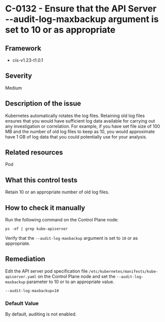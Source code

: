 # C-0132 - Ensure that the API Server --audit-log-maxbackup argument is set to 10 or as appropriate

## Framework
* cis-v1.23-t1.0.1
 
## Severity
Medium

## Description of the issue
Kubernetes automatically rotates the log files. Retaining old log files ensures that you would have sufficient log data available for carrying out any investigation or correlation. For example, if you have set file size of 100 MB and the number of old log files to keep as 10, you would approximate have 1 GB of log data that you could potentially use for your analysis.
 
## Related resources
Pod
 
## What this control tests 
Retain 10 or an appropriate number of old log files.
 
## How to check it manually 
Run the following command on the Control Plane node:

 
```
ps -ef | grep kube-apiserver

```
 Verify that the `--audit-log-maxbackup` argument is set to `10` or as appropriate.
 
## Remediation
Edit the API server pod specification file `/etc/kubernetes/manifests/kube-apiserver.yaml` on the Control Plane node and set the `--audit-log-maxbackup` parameter to 10 or to an appropriate value.

 
```
--audit-log-maxbackup=10

```
 
### Default Value
By default, auditing is not enabled.
 

